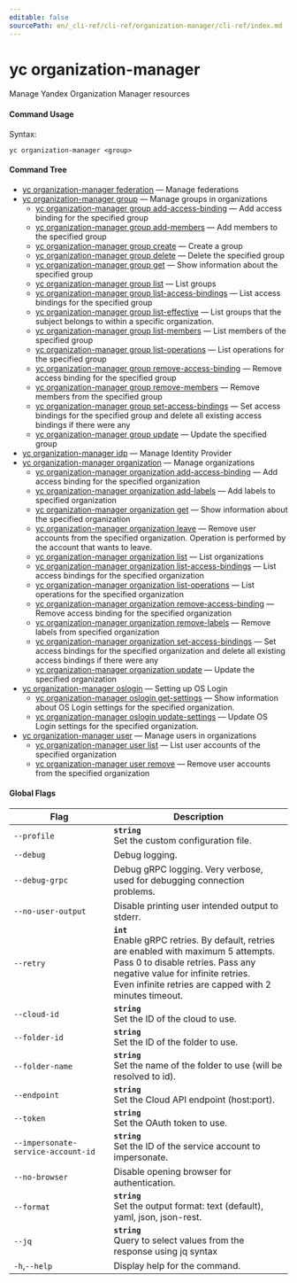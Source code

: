 ```yaml
---
editable: false
sourcePath: en/_cli-ref/cli-ref/organization-manager/cli-ref/index.md
---
```


# yc organization-manager

Manage Yandex Organization Manager resources

#### Command Usage

Syntax: 

`yc organization-manager <group>`

#### Command Tree

- [yc organization-manager federation](federation/index.md) — Manage federations
- [yc organization-manager group](group/index.md) — Manage groups in organizations
	- [yc organization-manager group add-access-binding](group/add-access-binding.md) — Add access binding for the specified group
	- [yc organization-manager group add-members](group/add-members.md) — Add members to the specified group
	- [yc organization-manager group create](group/create.md) — Create a group
	- [yc organization-manager group delete](group/delete.md) — Delete the specified group
	- [yc organization-manager group get](group/get.md) — Show information about the specified group
	- [yc organization-manager group list](group/list.md) — List groups
	- [yc organization-manager group list-access-bindings](group/list-access-bindings.md) — List access bindings for the specified group
	- [yc organization-manager group list-effective](group/list-effective.md) — List groups that the subject belongs to within a specific organization.
	- [yc organization-manager group list-members](group/list-members.md) — List members of the specified group
	- [yc organization-manager group list-operations](group/list-operations.md) — List operations for the specified group
	- [yc organization-manager group remove-access-binding](group/remove-access-binding.md) — Remove access binding for the specified group
	- [yc organization-manager group remove-members](group/remove-members.md) — Remove members from the specified group
	- [yc organization-manager group set-access-bindings](group/set-access-bindings.md) — Set access bindings for the specified group and delete all existing access bindings if there were any
	- [yc organization-manager group update](group/update.md) — Update the specified group
- [yc organization-manager idp](idp/index.md) — Manage Identity Provider
- [yc organization-manager organization](organization/index.md) — Manage organizations
	- [yc organization-manager organization add-access-binding](organization/add-access-binding.md) — Add access binding for the specified organization
	- [yc organization-manager organization add-labels](organization/add-labels.md) — Add labels to specified organization
	- [yc organization-manager organization get](organization/get.md) — Show information about the specified organization
	- [yc organization-manager organization leave](organization/leave.md) — Remove user accounts from the specified organization. Operation is performed by the account that wants to leave.
	- [yc organization-manager organization list](organization/list.md) — List organizations
	- [yc organization-manager organization list-access-bindings](organization/list-access-bindings.md) — List access bindings for the specified organization
	- [yc organization-manager organization list-operations](organization/list-operations.md) — List operations for the specified organization
	- [yc organization-manager organization remove-access-binding](organization/remove-access-binding.md) — Remove access binding for the specified organization
	- [yc organization-manager organization remove-labels](organization/remove-labels.md) — Remove labels from specified organization
	- [yc organization-manager organization set-access-bindings](organization/set-access-bindings.md) — Set access bindings for the specified organization and delete all existing access bindings if there were any
	- [yc organization-manager organization update](organization/update.md) — Update the specified organization
- [yc organization-manager oslogin](oslogin/index.md) — Setting up OS Login
	- [yc organization-manager oslogin get-settings](oslogin/get-settings.md) — Show information about OS Login settings for the specified organization.
	- [yc organization-manager oslogin update-settings](oslogin/update-settings.md) — Update OS Login settings for the specified organization.
- [yc organization-manager user](user/index.md) — Manage users in organizations
	- [yc organization-manager user list](user/list.md) — List user accounts of the specified organization
	- [yc organization-manager user remove](user/remove.md) — Remove user accounts from the specified organization

#### Global Flags

| Flag | Description |
|----|----|
|`--profile`|<b>`string`</b><br/>Set the custom configuration file.|
|`--debug`|Debug logging.|
|`--debug-grpc`|Debug gRPC logging. Very verbose, used for debugging connection problems.|
|`--no-user-output`|Disable printing user intended output to stderr.|
|`--retry`|<b>`int`</b><br/>Enable gRPC retries. By default, retries are enabled with maximum 5 attempts.<br/>Pass 0 to disable retries. Pass any negative value for infinite retries.<br/>Even infinite retries are capped with 2 minutes timeout.|
|`--cloud-id`|<b>`string`</b><br/>Set the ID of the cloud to use.|
|`--folder-id`|<b>`string`</b><br/>Set the ID of the folder to use.|
|`--folder-name`|<b>`string`</b><br/>Set the name of the folder to use (will be resolved to id).|
|`--endpoint`|<b>`string`</b><br/>Set the Cloud API endpoint (host:port).|
|`--token`|<b>`string`</b><br/>Set the OAuth token to use.|
|`--impersonate-service-account-id`|<b>`string`</b><br/>Set the ID of the service account to impersonate.|
|`--no-browser`|Disable opening browser for authentication.|
|`--format`|<b>`string`</b><br/>Set the output format: text (default), yaml, json, json-rest.|
|`--jq`|<b>`string`</b><br/>Query to select values from the response using jq syntax|
|`-h`,`--help`|Display help for the command.|
